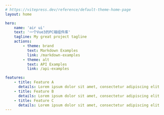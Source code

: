 ```yaml
---
# https://vitepress.dev/reference/default-theme-home-page
layout: home

hero:
    name: 'air ui'
    text: '一个Vue3的PC端组件库'
    tagline: My great project tagline
    actions:
        - theme: brand
          text: Markdown Examples
          link: /markdown-examples
        - theme: alt
          text: API Examples
          link: /api-examples

features:
    - title: Feature A
      details: Lorem ipsum dolor sit amet, consectetur adipiscing elit
    - title: Feature B
      details: Lorem ipsum dolor sit amet, consectetur adipiscing elit
    - title: Feature C
      details: Lorem ipsum dolor sit amet, consectetur adipiscing elit
---
```

